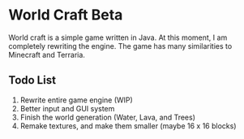 # World Craft Beta #
World craft is a simple game written in Java. At this moment, I am completely rewriting the engine. The game has many similarities to Minecraft and Terraria.

## Todo List ##
1. Rewrite entire game engine (WIP)
2. Better input and GUI system
3. Finish the world generation (Water, Lava, and Trees)
4. Remake textures, and make them smaller (maybe 16 x 16 blocks)

